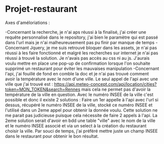 # Projet-restaurant

Axes d'améloriations : 

-Concernant la recherche, je n'ai aps réussi à la finalisé, j'ai créer une requête personnalisé dans le repository, j'ai bien le paramètre qui est passé dans l'url mais je n'ai malheureusement pas pu finir par manque de temps
-Concernant Jquery, je me suis retrouvé bloquer dans les assets, je n'ai pas réussi à les faire fonctionné et malgré les recherches sur internet je n'ai pas réussi à trouvé la solution. Je n'avais pas accès au css ni au js. J'aurais voulu mettre en place une pop-up de confirmation lorsque l'on souhaite supprimé un restaurant pour éviter les mauvaises manipulation
-Concernant l'api, j'ai fouillé de fond en comble la doc et je n'ai pas trouvé comment avoir la température avec le nom d'une ville. Le seul appel de l'api avec une ville que j'ai trouvé est : https://api.meteo-concept.com/api/location/cities?token=MON_TOKEN&search=Rennes mais cela ne permet pas d'avoir la température de la ville en question. Avec le numéro INSEE de la ville c'est possible et donc il existe 2 solutions : Faire un 1er appelle à l'api avec l'url si dessus, récupéré le numéro INSEE de la ville, stocké ce numéro INSEE et l'utilisé dans un 2eme appel pour obtenir la donnée voulu. Cette solution ne me parait pas judicieuse puisque cela nécessite de faire 2 appels à l'api. La 2eme solution serait d'avoir en bdd une table "ville" avec le nom de la ville et le numéro INSEE associé et via un select à la création du restaurant choisir la ville. Par souci de temps, j'ai préféré mettre juste un champ INSEE dans le restaurant pour obtenir le bon résultat.